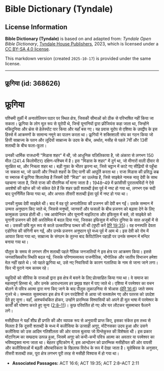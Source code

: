 # Bible Dictionary (Tyndale)

## License Information

**Bible Dictionary (Tyndale)** is based on and adapted from: _Tyndale Open Bible Dictionary_, [Tyndale House Publishers](https://tyndaleopenresources.com/), 2023, which is licensed under a [CC BY-SA 4.0 license](https://creativecommons.org/licenses/by-sa/4.0/legalcode.en).

This markdown version (created `2025-10-17`) is provided under the same license.



--------------------------------

## फ्रूगिया (id: 368626)

फ्रूगिया
========

पश्चिमी तुर्की में अनातोलियन पठार पर स्थित क्षेत्र, जिसकी सीमाओं को ठीक से परिभाषित नहीं किया जा सकता। फ्रूगिया के लोग मूल रूप से यूरोपी थे, जिन्हें यूनानियों द्वारा फ़्रीजियंस कहा जाता था, जिन्होंने मकिदुनिया और थ्रेस से हेलेस्पोंट पार किया और यहाँ बस गए। यह प्रवास यूरोप से एशिया के उपद्वीप के इस हिस्से में आक्रमणों के सामान्य नमूने का पालन करता था। फ्रूगियों ने शक्तिशाली संघ का गठन किया जो हित्ती साम्राज्य के पतन और लूदियों साम्राज्य के उदय के बीच, अर्थात, मसीह से पहले 7वीं और 13वीं शताब्दी के बीच फला\-फूला।

उनकी धार्मिक राजधानी "मिडास शहर" में थी, जो आधुनिक यज़िलिकाया है, जो अंकारा से लगभग 150 मील (241\.4 किलोमीटर) दक्षिण\-पश्चिम में है। इस "मिडास के शहर" में दुर्ग था, जो मीनारों वाली दीवार से सुरक्षित था, और निचला शहर था। बड़ी गुफा के भीतर झरना था, जिसे चट्टान में काटे गए सीढ़ियों से पहुँचा जा सकता था, जो ऊपरी और निचले शहरों के लिए पानी की आपूर्ति करता था। राजा मिडास की प्रसिद्ध कब्र या स्मारक में फ्रूगिया शिलालेख है जिसमें देवी “मिडा” का उल्लेख है, जिसे साइबेले नामक मातृ देवी के साथ पहचाना जाता है, जिसे राजा की पौराणिक माँ माना जाता है। 1948–49 में फ्रांसीसी पुरातत्वविदों ने ऐसे अवशेषों की खोज की जो संकेत देते हैं कि शहर छठी शताब्दी ईसा पूर्व में नष्ट हो गया था, लगभग एक सदी बाद पुनर्निर्मित किया गया था, और अन्ततः तीसरी शताब्दी ईसा पूर्व में नष्ट हो गया था।

उनकी मुख्य देवी साइबेले थी। बाद में वह पूरे अनातोलिया की प्रजनन की देवी बन गईं। उसके सम्मान में उन्मत्त अनुष्ठान किए जाते थे, जिससे मनुष्यों, जानवरों और फसलों के बीच प्रजनन को बढ़ावा देने के लिए कामुकता उत्पन्न होती थी। जब आयोनियन और यूनानी माइलिटस और इफिसुस में बसे, तो साइबेले को यूनानी प्रजनन की देवी अरतिमिस में बदल दिया गया, जिसका इफिसुस में मन्दिर दुनिया के सात अजूबों में से था। उसकी छवि मूल रूप से काले उल्कापिण्ड पत्थर की थी (पुष्टी करें [प्रेरि 19:35](https://ref.ly/Acts19:35))। वह वनस्पति देवता एडोनिस की संगिनी बन गईं, और उनके प्रजनन अनुष्ठान पूरे मध्य पूर्व में आम थे। इस देवी को रोम में आयात किया गया था; साम्राज्य के संगठन के तुरन्त बाद कैपिटोलिन पहाड़ी पर उनके सम्मान में मन्दिर बनाया गया था।

पौलुस के समय से लगभग तीन शताब्दी पहले गैलिक जनजातियों ने इस क्षेत्र पर आक्रमण किया। इससे जनसांख्यिकीय स्थिति बदल गई, जिसके परिणामस्वरूप राजनीतिक, भौगोलिक और जातीय विभाजन हमेशा मेल नहीं खाते थे। जो पहले फ्रूगिया था, उसे नए निवासियों के कारण गलातिया के नाम से जाना जाने लगा। फिर भी पुराने नाम कायम रहे।

यहूदियों को सीरिया के राजाओं द्वारा इस क्षेत्र में बसने के लिए प्रोत्साहित किया गया था। वे समाज का महत्वपूर्ण हिस्सा थे, और उनके आराधनालय हर प्रमुख शहर में पाए जाते थे। एशिया में परमेश्वर का वचन बोलने से पवित्र आत्मा द्वारा मना किए जाने के बाद पौलुस लुकाउनिया से त्रोआस ([प्रेरि 16:6](https://ref.ly/Acts16:6)) जाते समय गुजरे थे। सम्भवतः सुसमाचार इस क्षेत्र में उन परदेशियों से आया जो यरूशलेम गए और पतरस को उपदेश देते हुए सुना। वहाँ, आश्चर्यचकित होकर, उन्होंने प्रारम्भिक विश्वासियों को अपने ही मूल भाषा में परमेश्वर के कार्यों की घोषणा करते हुए सुना ([2:8–11](https://ref.ly/Acts2:8-Acts2:11))। कुछ परिवर्तित हो गए और घर लौटकर सुसमाचार फैलाने लगे।

मसीहीयत ने यहाँ शीघ्र ही प्रगति की और व्यापक रूप से अनुयायी प्राप्त किए, इसका संकेत इस तथ्य से मिलता है कि दूसरी शताब्दी के मध्य में कलीसिया के उत्साही अगुए, मोंटैनसका उदय हुआ और उसने कलीसिया को उस आदिम गतिशीलता की ओर वापस बुलाया जो पिन्तेकुस्त की विशेषता थी। इस प्रकार मोंटानिज़्म का सम्प्रदाय उत्पन्न हुआ, जिसमें अगुए को कभी\-कभी पवित्र आत्मा का अवतार या परमेश्वर का भविष्यद्वक्ता माना जाता था। बेहतर दृष्टिकोण में, इस आन्दोलन को प्रारम्भिक मसीहीयत की ओर वापसी और कलीसियाओं में बढ़ती औपचारिकता के खिलाफ विरोध के रूप में देखा जाता है। यूसेबियस के अनुसार, तीसरी शताब्दी तक, पूरा क्षेत्र लगभग पूरी तरह से मसीही विश्वास में हो गया था।

* **Associated Passages:** ACT 16:6; ACT 19:35; ACT 2:8–ACT 2:11

